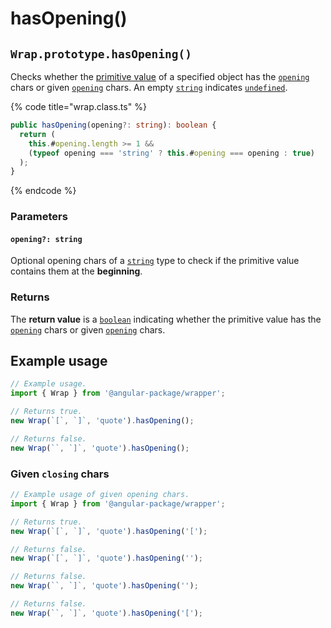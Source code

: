 # hasOpening()

## `Wrap.prototype.hasOpening()`

Checks whether the [primitive value](valueof.md) of a specified object has the [`opening`](../../accessors/opening.md) chars or given [`opening`](hasopening.md#opening-string) chars. An empty [`string`](https://developer.mozilla.org/en-US/docs/Web/JavaScript/Reference/Global\_Objects/String) indicates [`undefined`](https://developer.mozilla.org/en-US/docs/Web/JavaScript/Reference/Global\_Objects/undefined).

{% code title="wrap.class.ts" %}
```typescript
public hasOpening(opening?: string): boolean {
  return (
    this.#opening.length >= 1 &&
    (typeof opening === 'string' ? this.#opening === opening : true)
  );
}
```
{% endcode %}

### Parameters

#### `opening?: string`

Optional opening chars of a [`string`](https://developer.mozilla.org/en-US/docs/Web/JavaScript/Reference/Global\_Objects/String) type to check if the primitive value contains them at the **beginning**.

### Returns

The **return value** is a [`boolean`](https://developer.mozilla.org/en-US/docs/Web/JavaScript/Reference/Global\_Objects/Boolean) indicating whether the primitive value has the [`opening`](../../accessors/opening.md) chars or given [`opening`](hasopening.md#opening-string) chars.

## Example usage

```typescript
// Example usage.
import { Wrap } from '@angular-package/wrapper';

// Returns true.
new Wrap(`[`, `]`, 'quote').hasOpening();

// Returns false.
new Wrap(``, `]`, 'quote').hasOpening();
```

### Given `closing` chars

```typescript
// Example usage of given opening chars.
import { Wrap } from '@angular-package/wrapper';

// Returns true.
new Wrap(`[`, `]`, 'quote').hasOpening('[');

// Returns false.
new Wrap(`[`, `]`, 'quote').hasOpening('');

// Returns false.
new Wrap(``, `]`, 'quote').hasOpening('');

// Returns false.
new Wrap(``, `]`, 'quote').hasOpening('[');
```
